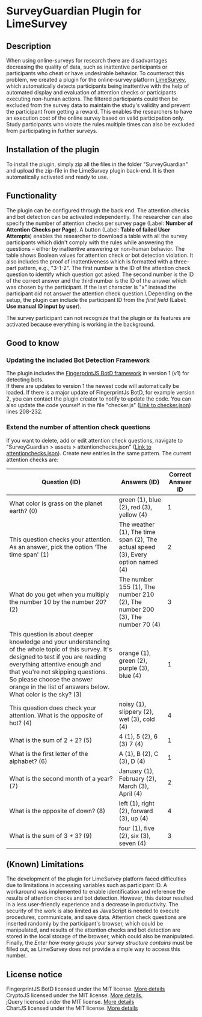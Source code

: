 # SurveyGuardian Plugin for LimeSurvey 


## Description
When using online-surveys for research there are disadvantages decreasing the quality of data, such as inattentive participants or participants who cheat or have undesirable behavior.
To counteract this problem, we created a plugin for the online-survey platform [LimeSurvey](https://www.limesurvey.org/), which automatically detects participants being inattentive with the help of automated display and evaluation of attention checks or participants executing non-human actions. The filtered participants could then be excluded from the survey data to maintain the study's validity and prevent the participant from getting a reward. This enables the researchers to have an execution cost of the online survey based on valid participation only. Study participants who violate the rules multiple times can also be excluded from participating in further surveys.


## Installation of the plugin
To install the plugin, simply zip all the files in the folder "SurveyGuardian" and upload the zip-file in the LimeSurvey plugin back-end. It is then automatically activated and ready to use.

## Functionality
The plugin can be configured through the back end. The attention checks and bot detection can be activated independently. 
The researcher can also specify the number of attention checks per survey page (Label: **Number of Attention Checks per Page**). 
A button (Label: **Table of failed User Attempts**) enables the researcher to download a table with all the survey participants which didn't comply with the rules while answering the questions – either by inattentive answering or non-human behavior. The table shows Boolean values for attention check or bot detection violation. It also includes the proof of inattentiveness which is formatted with a three-part pattern, e.g., "3-1-2". The first number is the ID of the attention check question to identify which question got asked. The second number is the ID of the correct answer and the third number is the ID of the answer which was chosen by the participant. If the last character is "x" instead the participant did not answer the attention check question.\\
Depending on the setup, the plugin can include the participant ID from the _first field_ (Label: **Use manual ID input by user**).

The survey participant can not recognize that the plugin or its features are activated because everything is working in the background.

## Good to know

### Updating the included Bot Detection Framework
The plugin includes the <a href="https://github.com/fingerprintjs/BotD">FingerprintJS BotD framework</a> in version 1 (v1) for detecting bots.<br>
If there are updates to version 1 the newest code will automatically be loaded. If there is a major update of FingerprintJs BotD, for example version 2, you can contact the plugin creator to notify to update the code. You can also update the code yourself in the file "checker.js" ([Link to checker.json](https://github.com/SurveyGuardian/SurveyGuardian/blob/master/SurveyGuardian/assets/checker.js)) lines 208-232. 

### Extend the number of attention check questions
If you want to delete, add or edit attention check questions, navigate to "SurveyGuardian > assets > attentionchecks.json" ([Link to attentionchecks.json](https://github.com/SurveyGuardian/SurveyGuardian/blob/master/SurveyGuardian/assets/attentionchecks.json)). Create new entries in the same pattern. The current attention checks are:

| **Question (ID)**                                                                                                                                                                                                                                                                                          | **Answers (ID)**                                                                 | **Correct Answer ID** |
|------------------------------------------------------------------------------------------------------------------------------------------------------------------------------------------------------------------------------------------------------------------------------------------------------------|----------------------------------------------------------------------------------|-----------------------|
| What color is grass on the planet earth? (0)                                                                                                                                                                                                                                                               | green (1), blue (2), red (3), yellow (4)                                         | 1                     |
| This question checks your attention. As an answer, pick the option 'The time span' (1)                                                                                                                                                                                                                     | The weather (1), The time span (2), The actual speed (3), Every option named (4) | 2                     |
| What do you get when you multiply the number 10 by the number 20? (2)                                                                                                                                                                                                                                      | The number 155 (1), The number 210 (2), The number 200 (3), The number 70 (4)    | 3                     |
| This question is about deeper knowledge and your understanding of the whole topic of this survey. It's designed to test if you are reading everything attentive enough and that you're not skipping questions. So please choose the answer orange in the list of answers below. What color is the sky? (3) | orange (1), green (2), purple (3), blue (4)                                      | 1                     |
| This question does check your attention. What is the opposite of hot? (4)                                                                                                                                                                                                                                  | noisy (1), slippery (2), wet (3), cold (4)                                       | 4                     |
| What is the sum of 2 + 2? (5)                                                                                                                                                                                                                                                                              | 4 (1), 5 (2), 6 (3) 7 (4)                                                        | 1                     |
| What is the first letter of the alphabet? (6)                                                                                                                                                                                                                                                              | A (1), B (2), C (3), D (4)                                                       | 1                     |
| What is the second month of a year? (7)                                                                                                                                                                                                                                                                    | January (1), February (2), March (3), April (4)                                  | 2                     |
| What is the opposite of down? (8)                                                                                                                                                                                                                                                                          | left (1), right (2), forward (3), up (4)                                         | 4                     |
| What is the sum of 3 + 3? (9)                                                                                                                                                                                                                                                                              | four (1), five (2), six (3), seven (4)                                           | 3                     |





## (Known) Limitations
The development of the plugin for LimeSurvey platform faced difficulties due to limitations in accessing variables such as participant ID. A workaround was implemented to enable identification and reference the results of attention checks and bot detection. However, this detour resulted in a less user-friendly experience and a decrease in productivity. The security of the work is also limited as JavaScript is needed to execute procedures, communicate, and save data. Attention check questions are inserted randomly by the participant's browser, which could be manipulated, and results of the attention checks and bot detection are stored in the local storage of the browser, which could also be manipulated.
Finally, the _Enter how many groups your survey structure contains_ must be filled out, as LimeSurvey does not provide a simple way to access this number.

## License notice
FingerprintJS BotD licensed under the MIT license. <a href="https://github.com/fingerprintjs/BotD/blob/main/LICENSE">More details</a><br>
CryptoJS licensed under the MIT license. <a href="https://github.com/brix/crypto-js/blob/develop/LICENSE">More details.</a><br>
jQuery licensed under the MIT license. <a href="https://github.com/jquery/jquery/blob/main/LICENSE.txt">More details</a><br>
ChartJS licensed under the MIT license. <a href="https://github.com/chartjs/Chart.js/blob/master/LICENSE.md">More details</a>


